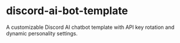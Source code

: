 # discord-ai-bot-template
A customizable Discord AI chatbot template with API key rotation and dynamic personality settings.
